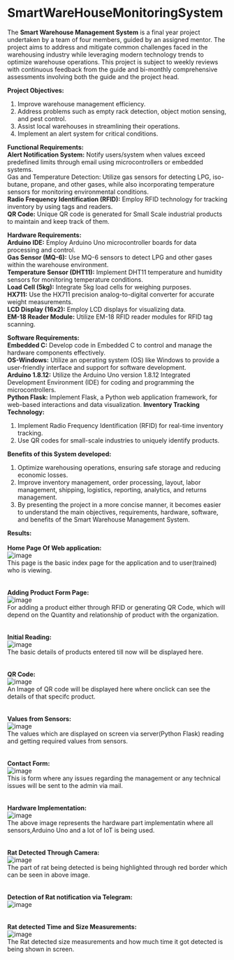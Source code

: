 # SmartWareHouseMonitoringSystem

The **Smart Warehouse Management System** is a final year project undertaken by a team of four members, guided by an assigned mentor. The project aims to address and mitigate common challenges faced in the warehousing industry while leveraging modern technology trends to optimize warehouse operations. This project is subject to weekly reviews with continuous feedback from the guide and bi-monthly comprehensive assessments involving both the guide and the project head.


**Project Objectives:**
1. Improve warehouse management efficiency.
2. Address problems such as empty rack detection, object motion sensing, and pest control.
3. Assist local warehouses in streamlining their operations.
4. Implement an alert system for critical conditions.

**Functional Requirements:**\
**Alert Notification System:** Notify users/system when values exceed predefined limits through email using microcontrollers or embedded systems.\
Gas and Temperature Detection: Utilize gas sensors for detecting LPG, iso-butane, propane, and other gases, while also incorporating temperature sensors for monitoring environmental conditions.\
**Radio Frequency Identification (RFID):** Employ RFID technology for tracking inventory by using tags and readers.\
**QR Code:** Unique QR code is generated for Small Scale industrial products to maintain and keep track of them.


**Hardware Requirements:**\
**Arduino IDE:** Employ Arduino Uno microcontroller boards for data processing and control.\
**Gas Sensor (MQ-6):** Use MQ-6 sensors to detect LPG and other gases within the warehouse environment.\
**Temperature Sensor (DHT11):** Implement DHT11 temperature and humidity sensors for monitoring temperature conditions.\
**Load Cell (5kg):** Integrate 5kg load cells for weighing purposes.\
**HX711:** Use the HX711 precision analog-to-digital converter for accurate weight measurements.\
**LCD Display (16x2):** Employ LCD displays for visualizing data.\
**EM-18 Reader Module:** Utilize EM-18 RFID reader modules for RFID tag scanning.



**Software Requirements:**\
**Embedded C:** Develop code in Embedded C to control and manage the hardware components effectively.\
**OS-Windows:** Utilize an operating system (OS) like Windows to provide a user-friendly interface and support for software development.\
**Arduino 1.8.12:** Utilize the Arduino Uno version 1.8.12 Integrated Development Environment (IDE) for coding and programming the microcontrollers.\
**Python Flask:** Implement Flask, a Python web application framework, for web-based interactions and data visualization.
**Inventory Tracking Technology:**
1. Implement Radio Frequency Identification (RFID) for real-time inventory tracking.
2. Use QR codes for small-scale industries to uniquely identify products.


**Benefits of this System developed:**
1. Optimize warehousing operations, ensuring safe storage and reducing economic losses.
2. Improve inventory management, order processing, layout, labor management, shipping, logistics, reporting, analytics, and returns management.
3. By presenting the project in a more concise manner, it becomes easier to understand the main objectives, requirements, hardware, software, and benefits of the Smart Warehouse Management System.

**Results:**\
\
**Home Page Of Web application:**\
![image](https://github.com/DargaNoor/SmartWareHouseMonitoringSystem/assets/90261006/2db00d5d-fd43-4395-ab28-d1dbfc23f2fe)\
This page is the basic index page for the application and to user(trained) who is viewing.\
\
\
**Adding Product Form Page:**\
![image](https://github.com/DargaNoor/SmartWareHouseMonitoringSystem/assets/90261006/6c309b09-f431-4dfa-8239-c2483e46670a)\
For adding a product either through RFID or generating QR Code, which will depend on the Quantity and relationship of product with the organization.\
\
\
**Initial Reading:**\
![image](https://github.com/DargaNoor/SmartWareHouseMonitoringSystem/assets/90261006/9335fb84-0df4-44f0-9266-c1db0509ed2a)\
The basic details of products entered till now will be displayed here.\
\
\
**QR Code:**\
![image](https://github.com/DargaNoor/SmartWareHouseMonitoringSystem/assets/90261006/3bf03edf-492f-4404-bcbf-694c173df33b)\
An Image of QR code will be displayed here where onclick can see the details of that specifc product.\
\
\
**Values from Sensors:**\
![image](https://github.com/DargaNoor/SmartWareHouseMonitoringSystem/assets/90261006/312ad8f2-c3f7-42a6-ab0b-2f5e6d7f7728)\
The values which are displayed on screen via server(Python Flask) reading and getting required values from sensors.\
\
\
**Contact Form:**\
![image](https://github.com/DargaNoor/SmartWareHouseMonitoringSystem/assets/90261006/a55aed53-5c93-4a65-bff1-a2905ced94f2)\
This is form where any issues regarding the management or any technical issues will be sent to the admin via mail.\
\
\
**Hardware Implementation:**\
![image](https://github.com/DargaNoor/SmartWareHouseMonitoringSystem/assets/90261006/db8bf20b-b9bd-4f13-a77a-22dbeb521b99)\
The above image represents the hardware part implementatin where all sensors,Arduino Uno and a lot of IoT is being used.\
\
\
**Rat Detected Through Camera:**\
![image](https://github.com/DargaNoor/SmartWareHouseMonitoringSystem/assets/90261006/1e834dbb-4f23-442a-920f-05e3604fe8a3)\
The part of rat being detected is being highlighted through red border which can be seen in above image.\
\
\
**Detection of Rat notification via Telegram:**\
![image](https://github.com/DargaNoor/SmartWareHouseMonitoringSystem/assets/90261006/2974e43d-86bd-4643-af0d-096c7f3fcfb4)\
\
\
**Rat detected Time and Size Measurements:**\
![image](https://github.com/DargaNoor/SmartWareHouseMonitoringSystem/assets/90261006/aa91296a-1465-43ed-a555-e5cb53333471)\
The Rat detected size measurements and how much time it got detected is being shown in screen.

